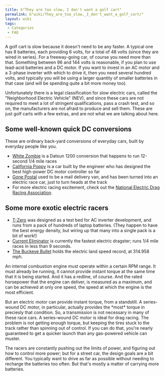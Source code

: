 ```yaml
---
title: b"They are too slow, I don't want a golf cart"
permalink: b"wiki/They_are_too_slow,_I_don't_want_a_golf_cart/"
layout: wiki
tags:
 - Categories
 - FAQ
---
```


A golf cart is slow because it doesn't need to be any faster. A typical
one has 8 batteries, each providing 6 volts, for a total of 48 volts
(since they are wired in series). For a freeway-going car, of course you
need more than that. Something between 96 and 144 volts is reasonable,
if you plan to use lead-acid batteries and a DC motor. If you want to
invest in an AC motor and a 3-phase inverter with which to drive it,
then you need several hundred volts, and typically you will be using a
larger quantity of smaller batteries in that case (and will be spending
quite a bit more money too).

Unfortunately there is a legal classification for slow electric cars,
called the "Neighborhood Electric Vehicle" (NEV), and since these cars
are not required to meet a lot of stringent qualifications, pass a crash
test, and so on, the manufacturers are not afraid to produce and sell
them. These are just golf carts with a few extras, and are not what we
are talking about here.

Some well-known quick DC conversions
------------------------------------

These are ordinary back-yard conversions of everyday cars, built by
everyday people like you.

-   [White Zombie](http://www.plasmaboyracing.com/whitezombie.php) is a
    Datsun 1200 conversion that happens to run 12-second 1/4 mile races
-   [California Poppy](http://www.austinev.org/evalbum/293.html) is a
    car built by the engineer who has designed the best high-power DC
    motor controller so far
-   [Gone Postal](http://www.suckamps.com/index.php?page=projects) used
    to be a mail delivery van, and has been turned into an electric race
    car, just to turn heads at the track
-   For more electric racing excitement, check out the [National
    Electric Drag Racing Association](http://www.nedra.com/).

Some more exotic electric racers
--------------------------------

-   [T-Zero](http://www.acpropulsion.com/tzero_pages/tzero_home.htm) was
    designed as a test bed for AC inverter development, and runs from a
    pack of hundreds of laptop batteries. (They happen to have the best
    energy density, but wiring up that many into a single pack is a bit
    of work!)
-   [Current Eliminator](http://www.wurts.net/ElectrifiedMotorSports/)
    is currently the fastest electric dragster; runs 1/4 mile races in
    less than 9 seconds.
-   [The Buckeye
    Bullet](http://www.speedace.info/osu_buckeye_bullet.htm) holds the
    electric land speed record, at 314.958 mph.

An internal combustion engine must operate within a certain RPM range.
It must already be running, it cannot provide instant torque at the same
time that it is being started. And it has a redline, of course. And the
rated horsepower that the engine can deliver, is measured as a maximum,
and can be achieved at only one speed, the speed at which the engine is
the most efficient.

But an electric motor can provide instant torque, from a standstill. A
series-wound DC motor, in particular, actually provides the \*most\*
torque in preciesly that condition. So, a transmission is not necessary
in many of these race cars. A series-wound DC motor is ideal for drag
racing. The problem is not getting enough torque, but keeping the tires
stuck to the track rather than spinning out of control. If you can do
that, you're nearly guaranteed to get a quicker launch than any
gas-powered vehicle can muster.

The racers are constantly pushing out the limits of power, and figuring
out how to control more power; but for a street car, the design goals
are a bit different. You typically want to drive as far as possible
without needing to recharge the batteries too often. But that's mostly a
matter of carrying more batteries.

